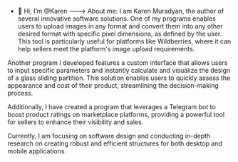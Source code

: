 - 👋 Hi, I’m @Karen
--->
About me:
I am Karen Muradyan, the author of several innovative software solutions. One of my programs enables users to upload images in any format and convert them into any other desired format with specific pixel dimensions, as defined by the user. This tool is particularly useful for platforms like Wildberries, where it can help sellers meet the platform's image upload requirements.

Another program I developed features a custom interface that allows users to input specific parameters and instantly calculate and visualize the design of a glass sliding partition. This solution enables users to quickly assess the appearance and cost of their product, streamlining the decision-making process.

Additionally, I have created a program that leverages a Telegram bot to boost product ratings on marketplace platforms, providing a powerful tool for sellers to enhance their visibility and sales.

Currently, I am focusing on software design and conducting in-depth research on creating robust and efficient structures for both desktop and mobile applications.
